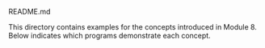 README.md

This directory contains examples for the concepts introduced in Module 8.  Below indicates which programs demonstrate each concept.



